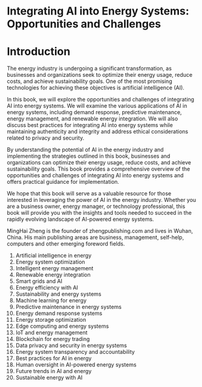 # Integrating AI into Energy Systems: Opportunities and Challenges

# Introduction

The energy industry is undergoing a significant transformation, as businesses and organizations seek to optimize their energy usage, reduce costs, and achieve sustainability goals. One of the most promising technologies for achieving these objectives is artificial intelligence (AI).

In this book, we will explore the opportunities and challenges of integrating AI into energy systems. We will examine the various applications of AI in energy systems, including demand response, predictive maintenance, energy management, and renewable energy integration. We will also discuss best practices for integrating AI into energy systems while maintaining authenticity and integrity and address ethical considerations related to privacy and security.

By understanding the potential of AI in the energy industry and implementing the strategies outlined in this book, businesses and organizations can optimize their energy usage, reduce costs, and achieve sustainability goals. This book provides a comprehensive overview of the opportunities and challenges of integrating AI into energy systems and offers practical guidance for implementation.

We hope that this book will serve as a valuable resource for those interested in leveraging the power of AI in the energy industry. Whether you are a business owner, energy manager, or technology professional, this book will provide you with the insights and tools needed to succeed in the rapidly evolving landscape of AI-powered energy systems.

MingHai Zheng is the founder of zhengpublishing.com and lives in Wuhan, China. His main publishing areas are business, management, self-help, computers and other emerging foreword fields.





1. Artificial intelligence in energy
2. Energy system optimization
3. Intelligent energy management
4. Renewable energy integration
5. Smart grids and AI
6. Energy efficiency with AI
7. Sustainability and energy systems
8. Machine learning for energy
9. Predictive maintenance in energy systems
10. Energy demand response systems
11. Energy storage optimization
12. Edge computing and energy systems
13. IoT and energy management
14. Blockchain for energy trading
15. Data privacy and security in energy systems
16. Energy system transparency and accountability
17. Best practices for AI in energy
18. Human oversight in AI-powered energy systems
19. Future trends in AI and energy
20. Sustainable energy with AI




